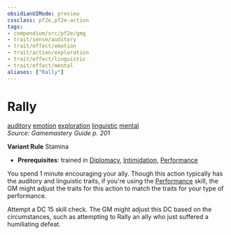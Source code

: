 ```yaml
---
obsidianUIMode: preview
cssclass: pf2e,pf2e-action
tags:
- compendium/src/pf2e/gmg
- trait/sense/auditory
- trait/effect/emotion
- trait/action/exploration
- trait/effect/linguistic
- trait/effect/mental
aliases: ["Rally"]
---
```

# Rally
[auditory](auditory.md)  [emotion](emotion.md)  [exploration](exploration.md)  [linguistic](linguistic.md)  [mental](mental.md)  
*Source: Gamemastery Guide p. 201*  

**Variant Rule** Stamina
- **Prerequisites**: trained in [Diplomacy](../../compendium/skills.md#Diplomacy), [Intimidation](../../compendium/skills.md#Intimidation), [Performance](../../compendium/skills.md#Performance)

You spend 1 minute encouraging your ally. Though this action typically has the auditory and linguistic traits, if you're using the [Performance](../../compendium/skills.md#Performance) skill, the GM might adjust the traits for this action to match the traits for your type of performance.

Attempt a DC 15 skill check. The GM might adjust this DC based on the circumstances, such as attempting to Rally an ally who just suffered a humiliating defeat.